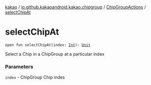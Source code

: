 [kakao](../../index.md) / [io.github.kakaoandroid.kakao.chipgroup](../index.md) / [ChipGroupActions](index.md) / [selectChipAt](./select-chip-at.md)

# selectChipAt

`open fun selectChipAt(index: `[`Int`](https://kotlinlang.org/api/latest/jvm/stdlib/kotlin/-int/index.html)`): `[`Unit`](https://kotlinlang.org/api/latest/jvm/stdlib/kotlin/-unit/index.html)

Select a Chip in a ChipGroup at a particular index

### Parameters

`index` - ChipGroup Chip indes
